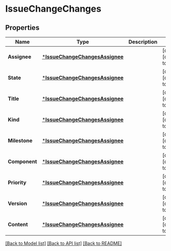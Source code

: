 # IssueChangeChanges

## Properties
Name | Type | Description | Notes
------------ | ------------- | ------------- | -------------
**Assignee** | [***IssueChangeChangesAssignee**](issue_change_changes_assignee.md) |  | [optional] [default to null]
**State** | [***IssueChangeChangesAssignee**](issue_change_changes_assignee.md) |  | [optional] [default to null]
**Title** | [***IssueChangeChangesAssignee**](issue_change_changes_assignee.md) |  | [optional] [default to null]
**Kind** | [***IssueChangeChangesAssignee**](issue_change_changes_assignee.md) |  | [optional] [default to null]
**Milestone** | [***IssueChangeChangesAssignee**](issue_change_changes_assignee.md) |  | [optional] [default to null]
**Component** | [***IssueChangeChangesAssignee**](issue_change_changes_assignee.md) |  | [optional] [default to null]
**Priority** | [***IssueChangeChangesAssignee**](issue_change_changes_assignee.md) |  | [optional] [default to null]
**Version** | [***IssueChangeChangesAssignee**](issue_change_changes_assignee.md) |  | [optional] [default to null]
**Content** | [***IssueChangeChangesAssignee**](issue_change_changes_assignee.md) |  | [optional] [default to null]

[[Back to Model list]](../README.md#documentation-for-models) [[Back to API list]](../README.md#documentation-for-api-endpoints) [[Back to README]](../README.md)

